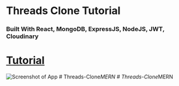 # Threads Clone Tutorial

### Built With React, MongoDB, ExpressJS, NodeJS, JWT, Cloudinary

# [Tutorial](https://youtu.be/tvKhOAlAjTY?si=cb5Et8_xIi3ZliiE)

![Screenshot of App](https://i.ibb.co/Gs9fWwh/Group-8.png)
#   T h r e a d s - C l o n e _ M E R N  
 #   T h r e a d s - C l o n e _ M E R N  
 